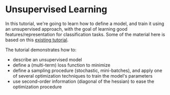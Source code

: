 Unsupervised Learning
=====================

In this tutorial, we're going to learn how to define a model, and train 
it using an unsupervised approach, with the goal of learning good features/representation
for classification tasks. Some of the material 
here is based on this [existing tutorial](http://torch.cogbits.com/doc/tutorials_unsupervised/).

The tutorial demonstrates how to:
  * describe an unsupervised model
  * define a (multi-term) loss function to minimize
  * define a sampling procedure (stochastic, mini-batches), and apply one of several optimization techniques to train the model's parameters
  * use second-order information (diagonal of the hessian) to ease the optimization procedure

